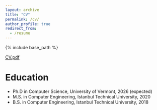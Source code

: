 ```yaml
---
layout: archive
title: "CV"
permalink: /cv/
author_profile: true
redirect_from:
  - /resume
---
```


{% include base_path %}

[CV.pdf](/files/cv.pdf)

Education
======
* Ph.D in Computer Science, University of Vermont, 2026 (expected)
* M.S. in Computer Engineering, Istanbul Technical University, 2020
* B.S. in Computer Engineering, Istanbul Technical University, 2018

